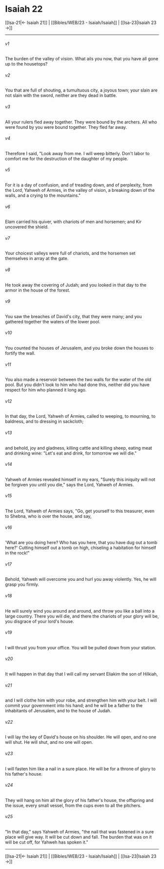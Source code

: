 # Isaiah 22

[[Isa-21|← Isaiah 21]] | [[Bibles/WEB/23 - Isaiah/Isaiah]] | [[Isa-23|Isaiah 23 →]]
***



###### v1 
The burden of the valley of vision. What ails you now, that you have all gone up to the housetops? 

###### v2 
You that are full of shouting, a tumultuous city, a joyous town; your slain are not slain with the sword, neither are they dead in battle. 

###### v3 
All your rulers fled away together. They were bound by the archers. All who were found by you were bound together. They fled far away. 

###### v4 
Therefore I said, "Look away from me. I will weep bitterly. Don't labor to comfort me for the destruction of the daughter of my people. 

###### v5 
For it is a day of confusion, and of treading down, and of perplexity, from the Lord, Yahweh of Armies, in the valley of vision, a breaking down of the walls, and a crying to the mountains." 

###### v6 
Elam carried his quiver, with chariots of men and horsemen; and Kir uncovered the shield. 

###### v7 
Your choicest valleys were full of chariots, and the horsemen set themselves in array at the gate. 

###### v8 
He took away the covering of Judah; and you looked in that day to the armor in the house of the forest. 

###### v9 
You saw the breaches of David's city, that they were many; and you gathered together the waters of the lower pool. 

###### v10 
You counted the houses of Jerusalem, and you broke down the houses to fortify the wall. 

###### v11 
You also made a reservoir between the two walls for the water of the old pool. But you didn't look to him who had done this, neither did you have respect for him who planned it long ago. 

###### v12 
In that day, the Lord, Yahweh of Armies, called to weeping, to mourning, to baldness, and to dressing in sackcloth; 

###### v13 
and behold, joy and gladness, killing cattle and killing sheep, eating meat and drinking wine: "Let's eat and drink, for tomorrow we will die." 

###### v14 
Yahweh of Armies revealed himself in my ears, "Surely this iniquity will not be forgiven you until you die," says the Lord, Yahweh of Armies. 

###### v15 
The Lord, Yahweh of Armies says, "Go, get yourself to this treasurer, even to Shebna, who is over the house, and say, 

###### v16 
'What are you doing here? Who has you here, that you have dug out a tomb here?' Cutting himself out a tomb on high, chiseling a habitation for himself in the rock!" 

###### v17 
Behold, Yahweh will overcome you and hurl you away violently. Yes, he will grasp you firmly. 

###### v18 
He will surely wind you around and around, and throw you like a ball into a large country. There you will die, and there the chariots of your glory will be, you disgrace of your lord's house. 

###### v19 
I will thrust you from your office. You will be pulled down from your station. 

###### v20 
It will happen in that day that I will call my servant Eliakim the son of Hilkiah, 

###### v21 
and I will clothe him with your robe, and strengthen him with your belt. I will commit your government into his hand; and he will be a father to the inhabitants of Jerusalem, and to the house of Judah. 

###### v22 
I will lay the key of David's house on his shoulder. He will open, and no one will shut. He will shut, and no one will open. 

###### v23 
I will fasten him like a nail in a sure place. He will be for a throne of glory to his father's house. 

###### v24 
They will hang on him all the glory of his father's house, the offspring and the issue, every small vessel, from the cups even to all the pitchers. 

###### v25 
"In that day," says Yahweh of Armies, "the nail that was fastened in a sure place will give way. It will be cut down and fall. The burden that was on it will be cut off, for Yahweh has spoken it."

***
[[Isa-21|← Isaiah 21]] | [[Bibles/WEB/23 - Isaiah/Isaiah]] | [[Isa-23|Isaiah 23 →]]

